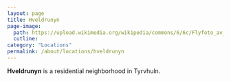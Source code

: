 ```yaml
---
layout: page
title: Hveldrunyn
page-image: 
  path: https://upload.wikimedia.org/wikipedia/commons/6/6c/Flyfoto_av_%C3%85reppen_skole.jpg
  cutline: 
category: "Locations"
permalink: /about/locations/hveldrunyn
---
```


**Hveldrunyn** is a residential neighborhood in Tyrvhuln.